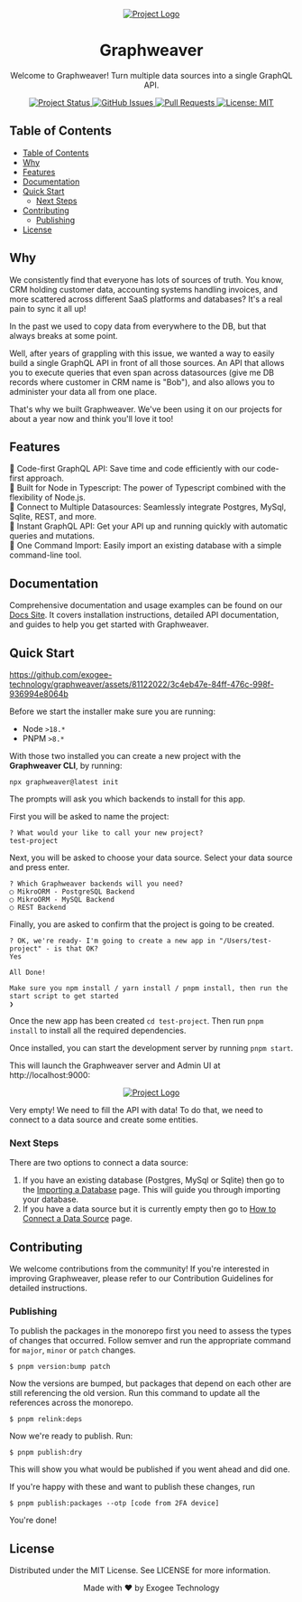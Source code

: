 <!-- PROJECT LOGO -->
<p align="center">
  <a href="https://github.com/exogee-technology/graphweaver">
    <img src="https://docs.graphweaver.com/_next/image?url=https%3A%2F%2Fassets.super.so%2F34623db9-2df1-4511-9266-443aac2d1de3%2Fimages%2F2da1f00d-6bca-4881-8a8c-a3b589f8a191%2FScreenshot_2023-05-11_at_4.12.28_pm.png&w=1920&q=80" alt="Project Logo">
  </a>
</p>

<!-- PROJECT TITLE -->
<h1 align="center">Graphweaver</h1>

<!-- PROJECT DESCRIPTION -->
<p align="center">
  Welcome to Graphweaver! Turn multiple data sources into a single GraphQL API.
</p>

<!-- PROJECT STATUS -->
<p align="center">
  <a href="https://github.com/exogee-technology/graphweaver">
    <img src="https://img.shields.io/badge/status-active-brightgreen.svg" alt="Project Status">
  </a>
  <a href="https://github.com/exogee-technology/graphweaver/issues">
    <img src="https://img.shields.io/github/issues/exogee-technology/graphweaver" alt="GitHub Issues">
  </a>
  <a href="https://github.com/exogee-technology/graphweaver/pulls">
    <img src="https://img.shields.io/github/issues-pr/exogee-technology/graphweaver" alt="Pull Requests">
  </a>
  <a href="https://opensource.org/licenses/MIT">
    <img src="https://img.shields.io/badge/License-MIT-blue.svg" alt="License: MIT">
  </a>
</p>

<!-- TABLE OF CONTENTS -->

## Table of Contents

- [Table of Contents](#table-of-contents)
- [Why](#why)
- [Features](#features)
- [Documentation](#documentation)
- [Quick Start](#quick-start)
  - [Next Steps](#next-steps)
- [Contributing](#contributing)
  - [Publishing](#publishing)
- [License](#license)

<!-- WHY -->

## Why

We consistently find that everyone has lots of sources of truth. You know, CRM holding customer data, accounting systems handling invoices, and more scattered across different SaaS platforms and databases? It's a real pain to sync it all up!

In the past we used to copy data from everywhere to the DB, but that always breaks at some point.

Well, after years of grappling with this issue, we wanted a way to easily build a single GraphQL API in front of all those sources. An API that allows you to execute queries that even span across datasources (give me DB records where customer in CRM name is "Bob"), and also allows you to administer your data all from one place. 

That's why we built Graphweaver. We've been using it on our projects for about a year now and think you'll love it too!

## Features

  📝 Code-first GraphQL API: Save time and code efficiently with our code-first approach.</br>
  🚀 Built for Node in Typescript: The power of Typescript combined with the flexibility of Node.js.</br>
  🔗 Connect to Multiple Datasources: Seamlessly integrate Postgres, MySql, Sqlite, REST, and more.</br>
  🎯 Instant GraphQL API: Get your API up and running quickly with automatic queries and mutations.</br>
  🔄 One Command Import: Easily import an existing database with a simple command-line tool.</br>

<!-- DOCUMENTATION -->

## Documentation

Comprehensive documentation and usage examples can be found on our [Docs Site](https://docs.graphweaver.com). It covers installation instructions, detailed API documentation, and guides to help you get started with Graphweaver.

<!-- QUICK START -->

## Quick Start


https://github.com/exogee-technology/graphweaver/assets/81122022/3c4eb47e-84ff-476c-998f-936994e8064b



Before we start the installer make sure you are running:

- Node `>18.*`
- PNPM `>8.*`

With those two installed you can create a new project with the **Graphweaver CLI**, by running:

`npx graphweaver@latest init`

The prompts will ask you which backends to install for this app.

First you will be asked to name the project:

```
? What would your like to call your new project?
test-project
```

Next, you will be asked to choose your data source. Select your data source and press enter.

```
? Which Graphweaver backends will you need?
◯ MikroORM - PostgreSQL Backend
◯ MikroORM - MySQL Backend
◯ REST Backend
```

Finally, you are asked to confirm that the project is going to be created.

```
? OK, we're ready- I'm going to create a new app in "/Users/test-project" - is that OK?
Yes

All Done!

Make sure you npm install / yarn install / pnpm install, then run the start script to get started
❯
```

Once the new app has been created `cd test-project`. Then run `pnpm install` to install all the required dependencies.

Once installed, you can start the development server by running `pnpm start`.

This will launch the Graphweaver server and Admin UI at http://localhost:9000:

<!-- PROJECT LOGO -->
<p align="center">
  <a href="https://github.com/exogee-technology/graphweaver">
    <img src="https://docs.graphweaver.com/_next/image?url=https%3A%2F%2Fassets.super.so%2F34623db9-2df1-4511-9266-443aac2d1de3%2Fimages%2Fc5b8b2bc-a8c5-4851-8e99-bca52c5f3fec%2FScreenshot_2023-07-25_at_10.57.37_am.png&w=1920&q=80" alt="Project Logo">
  </a>
</p>

Very empty! We need to fill the API with data! To do that, we need to connect to a data source and create some entities.

### Next Steps

There are two options to connect a data source:

1. If you have an existing database (Postgres, MySql or Sqlite) then go to the [Importing a Database](https://docs.graphweaver.com/importing-a-database) page. This will guide you through importing your database.
1. If you have a data source but it is currently empty then go to [How to Connect a Data Source](https://docs.graphweaver.com/connect-to-a-data-source) page.

<!-- CONTRIBUTING -->

## Contributing

We welcome contributions from the community! If you're interested in improving Graphweaver, please refer to our Contribution Guidelines for detailed instructions.

### Publishing

To publish the packages in the monorepo first you need to assess the types of changes that occurred. Follow semver and run
the appropriate command for `major`, `minor` or `patch` changes.

```console
$ pnpm version:bump patch
```

Now the versions are bumped, but packages that depend on each other are still referencing the old version. Run this command
to update all the references across the monorepo.

```console
$ pnpm relink:deps
```

Now we're ready to publish. Run:

```console
$ pnpm publish:dry
```

This will show you what would be published if you went ahead and did one.

If you're happy with these and want to publish these changes, run

```console
$ pnpm publish:packages --otp [code from 2FA device]
```

You're done!

<!-- LICENSE -->

## License

Distributed under the MIT License. See LICENSE for more information.

<!-- FOOTER -->
<p align="center">
  Made with ❤️ by Exogee Technology
</p>
